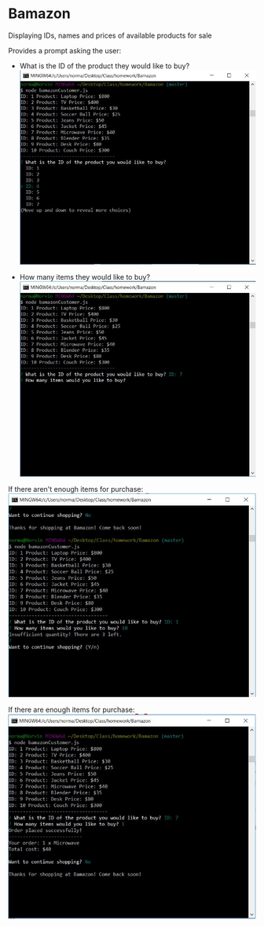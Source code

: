 # Bamazon

Displaying IDs, names and prices of available products for sale

Provides a prompt asking the user:
* What is the ID of the product they would like to buy?
![display](https://raw.githubusercontent.com/norman-cunanan/Bamazon/master/images/DisplayItems.JPG)

* How many items they would like to buy?
![amount](https://raw.githubusercontent.com/norman-cunanan/Bamazon/master/images/Amount.JPG)


If there aren't enough items for purchase:
![insufficient](https://raw.githubusercontent.com/norman-cunanan/Bamazon/master/images/Bamazon2.JPG)

If there are enough items for purchase:
![sufficient](https://raw.githubusercontent.com/norman-cunanan/Bamazon/master/images/Bamazon1.JPG)





